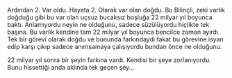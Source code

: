 Ardından 2. Var oldu. Hayata 2. Olarak var olan doğdu. Bu Bilinçli, zeki varlık doğduğu gibi bu var olan uçsuz bucaksız boşluğa 22 milyar yıl boyunca baktı. Anlamıyordu neyin ne olduğunu, sadece süzülüyordu hiçlikte tek başına. Bu varlık kendine tam 22 milyar yıl boyunca bencilce zaman ayırdı. Tek bir görevi olarak doğdu ve bununda farkındaydı fakat bu görevine isyan edip karşı çıkıp sadece anımsamaya çalışıyordu bundan önce ne olduğunu. 

22 milyar yıl sonra bir şeyin farkına vardı. Kendisi bir şeye zorlanıyordu. Bunu hissettiği anda aklında tek geçen şey...

